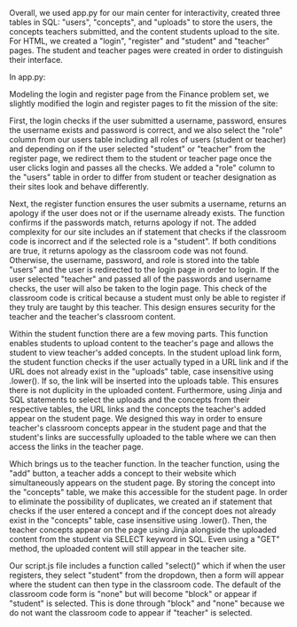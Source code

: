 Overall, we used app.py for our main center for interactivity, created three tables in SQL: "users", "concepts", and "uploads" to store the users, the concepts teachers submitted, and the content students upload to the site. For HTML, we created a "login", "register" and "student" and "teacher" pages. The student and teacher pages were created in order to distinguish their interface. 

In app.py:

Modeling the login and register page from the Finance problem set, we slightly modified the login and register pages to fit the mission of the site:

First, the login checks if the user submitted a username, password, ensures the username exists and password is correct, and we also select the "role" column from our users table including all roles of users (student or teacher) and depending on if the user selected "student" or "teacher" from the register page, we redirect them to the student or teacher page once the user clicks login and passes all the checks. We added a "role" column to the "users" table in order to differ from student or teacher designation as their sites look and behave differently. 

Next, the register function ensures the user submits a username, returns an apology if the user does not or if the username already exists. The function confirms if the passwords match, returns apology if not. The added complexity for our site includes an if statement that checks if the classroom code is incorrect and if the selected role is a "student". If both conditions are true, it returns apology as the classroom code was not found. Otherwise, the username, password, and role is stored into the table "users" and the user is redirected to the login page in order to login. If the user selected "teacher" and passed all of the passwords and username checks, the user will also be taken to the login page. This check of the classroom code is critical because a student must only be able to register if they truly are taught by this teacher. This design ensures security for the teacher and the teacher's classroom content. 

Within the student function there are a few moving parts. This function enables students to upload content to the teacher's page and allows the student to view teacher's added concepts. In the student upload link form, the student function checks if the user actually typed in a URL link and if the URL does not already exist in the "uploads" table, case insensitive using .lower(). If so, the link will be inserted into the uploads table. This ensures there is not duplicity in the uploaded content. Furthermore, using Jinja and SQL statements to select the uploads and the concepts from their respective tables, the URL links and the concepts the teacher's added appear on the student page. We designed this way in order to ensure teacher's classroom concepts appear in the student page and that the student's links are successfully uploaded to the table where we can then access the links in the teacher page.

Which brings us to the teacher function. In the teacher function, using the "add" button, a teacher adds a concept to their website which simultaneously appears on the student page. By storing the concept into the "concepts" table, we make this accessible for the student page. In order to eliminate the possibility of duplicates, we created an if statement that checks if the user entered a concept and if the concept does not already exist in the "concepts" table, case insensitive using .lower(). Then, the teacher concepts appear on the page using Jinja alongside the uploaded content from the student via SELECT keyword in SQL. Even using a "GET" method, the uploaded content will still appear in the teacher site. 

Our script.js file includes a function called "select()" which if when the user registers, they select "student" from the dropdown, then a form will appear where the student can then type in the classroom code. The default of the classroom code form is "none" but will become "block" or appear if "student" is selected. This is done through "block" and "none" because we do not want the classroom code to appear if "teacher" is selected. 